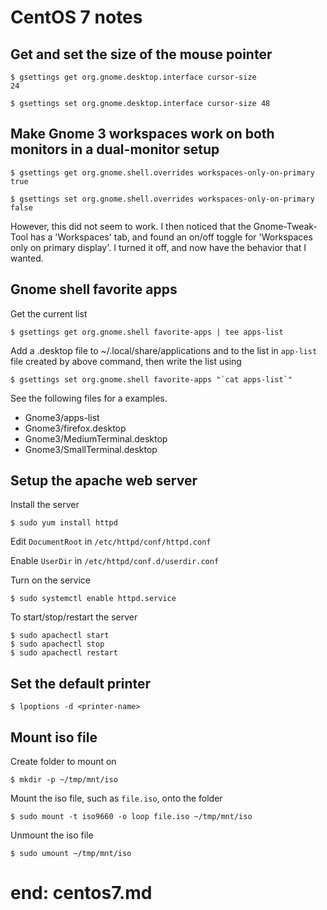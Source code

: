 # CentOS 7 notes

## Get and set the size of the mouse pointer

```
$ gsettings get org.gnome.desktop.interface cursor-size
24

$ gsettings set org.gnome.desktop.interface cursor-size 48
```

## Make Gnome 3 workspaces work on both monitors in a dual-monitor setup

```
$ gsettings get org.gnome.shell.overrides workspaces-only-on-primary
true

$ gsettings set org.gnome.shell.overrides workspaces-only-on-primary false
```

However, this did not seem to work.  I then noticed that the
Gnome-Tweak-Tool has a 'Workspaces' tab, and found an on/off
toggle for 'Workspaces only on primary display'.  I turned it
off, and now have the behavior that I wanted.

## Gnome shell favorite apps

Get the current list

```
$ gsettings get org.gnome.shell favorite-apps | tee apps-list
```

Add a .desktop file to ~/.local/share/applications and to the list in
`app-list` file created by above command, then write the list using

```
$ gsettings set org.gnome.shell favorite-apps "`cat apps-list`"
```

See the following files for a examples.

- Gnome3/apps-list
- Gnome3/firefox.desktop
- Gnome3/MediumTerminal.desktop
- Gnome3/SmallTerminal.desktop

## Setup the apache web server

Install the server

```
$ sudo yum install httpd
```

Edit `DocumentRoot` in `/etc/httpd/conf/httpd.conf`

Enable `UserDir` in `/etc/httpd/conf.d/userdir.conf`

Turn on the service

```
$ sudo systemctl enable httpd.service
```

To start/stop/restart the server

```
$ sudo apachectl start
$ sudo apachectl stop
$ sudo apachectl restart
```

## Set the default printer

```
$ lpoptions -d <printer-name>
```

## Mount iso file

Create folder to mount on

```
$ mkdir -p ~/tmp/mnt/iso
```

Mount the iso file, such as `file.iso`, onto the folder

```
$ sudo mount -t iso9660 -o loop file.iso ~/tmp/mnt/iso
```

Unmount the iso file

```
$ sudo umount ~/tmp/mnt/iso
```

# end: centos7.md
